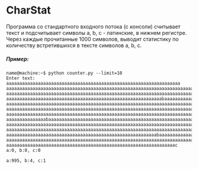 # CharStat


Программа со стандартного входного потока (с консоли) считывает текст
и подсчитывает символы a, b, c - латинские, в нижнем регистре. Через каждые
прочитанные 1000 символов, выводит статистику по количеству встретившихся в
тексте символов a, b, c.


##### Пример:
```
name@machine:~$ python counter.py --limit=10
Enter text:  aaaaaaaaaaaaaaaaaaaaaaaaaaaaaaaaaaaaaaaaaaaaaaaaaaaaaaaaaaaaaaaaaa
aaaaaaaaaaaaaaaaaaaaaaaaaaaaaaaaaaaaaaaaaaaaaaaaaaaaaaaaaaaaaaaaaaaaaaaaaaaaaaa
aaaaaaaaaaaaaaaaaaaaaaaaaaaaaaaaaaaaaaaaaaaaaaaaaaaaaaaaaaaaaaaaaaaaaaaaaaaaaaa
aaaaaaaaaaaaaaaaaaaaaaaaaaaaaaaaaaaaaaaaaaaaaaaaaaaaaaaaaaabaaaaaaaaaaaaaaaaaaa
aaaaaaaaaaaaaaaaaaaaaaaaaaaaaaaaaaaaaaaaaaaaaaaaaaaaaaaaaaaaaaaaaaaaaaaaaaaaaaa
aaaaaaaaaaaaaaaaaaaaaaaaaaaaaaaaaaaaaaaaaaaaaaaaaaaaaaaaaaaaaaaaaaaaaaaaaaaaaaa
aaaaaaaaaaaaaaaaaaaaaaaaaaaaaaaaaaaaaaaaaaaaaaaaaaaaaaaaaaaaaaaaaaaaaaaaaaaaaaa
aaaaaaaaaaaaaaabaaaaaaaaaaaaaaaaaaaaaaaaaaaaaaaaaaaaaaaaaaaaaaaaaaaaaaaaaaaaaaa
aaaaaaaaaaaaaaaaaaaaaaaaaaaaaaaaaaaaaaaaaaaaaaaaaaaaaaaaaaaaaaaaaaaaaaaaaaaaaaa
aaaaaaaaaaaaaaaaaaaaaaaaaaaaaaaaaaaaaaaaaaaaaaaaaaaaaaaaaaaaaaaaaaaaaaaaaaaaaaa
aaaaaaaaaaaaaaaaaaaaaaaaaaaaaaaaaaaaaaaaaaaaaaaaaaaaaaaaabaaaaaaaaaaaaaaaaaaaaa
aaaaaaaaaaaaaaaaaaaaaaaaaaaaaaaaaaaaaaaaaaaaaaaaaaaaaaaaaaaaaaaaaaaaaaaaaaaaaba
aaaaaaaaaaaaaaaaaaaaaaaaaaaaaaaaaaaaaaaaaaaaaaaaaaaaaaaaaaaaaaaac
a:0, b:0, c:0

a:995, b:4, c:1
```
